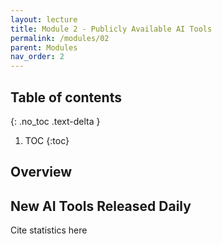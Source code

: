 ```yaml
---
layout: lecture
title: Module 2 - Publicly Available AI Tools
permalink: /modules/02
parent: Modules
nav_order: 2
---
```


## Table of contents
{: .no_toc .text-delta }

1. TOC
{:toc}

## Overview


## New AI Tools Released Daily
Cite statistics here